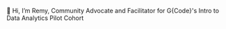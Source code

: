 👋 Hi, I’m Remy, Community Advocate and Facilitator for G{Code}'s Intro to Data Analytics Pilot Cohort

<!---
CommunityRADvocate/CommunityRADvocate is a ✨ special ✨ repository because its `README.md` (this file) appears on your GitHub profile.
You can click the Preview link to take a look at your changes.
--->
